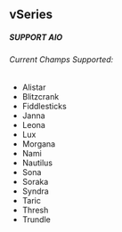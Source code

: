 ## vSeries

##### SUPPORT AIO
###### Current Champs Supported: 
- Alistar
- Blitzcrank
- Fiddlesticks
- Janna
- Leona
- Lux
- Morgana
- Nami
- Nautilus
- Sona
- Soraka
- Syndra
- Taric
- Thresh
- Trundle
